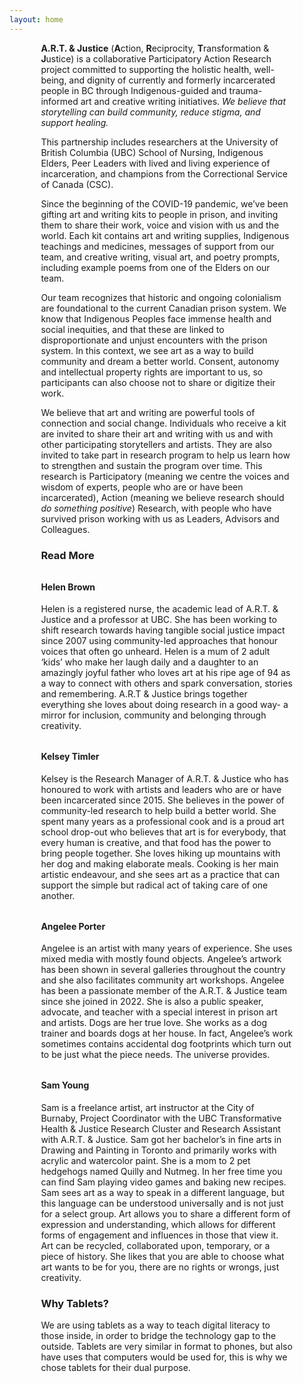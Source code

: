 ```yaml
---
layout: home
---
```


<VPTeamPage>
  <VPTeamPageTitle>
    <template #title>
      <img src="/banners/OurOriginStory.png" class="responsive-image">
    </template>
    <template #lead>
      About Us: Our Origin Story
    </template>
  </VPTeamPageTitle>
  <VPTeamPageSection>
  </VPTeamPageSection>
</VPTeamPage>

<div class="responsive-text">
<b>A.R.T. & Justice</b> (<b>A</b>ction, <b>R</b>eciprocity, <b>T</b>ransformation & <b>J</b>ustice) is a collaborative Participatory Action Research project committed to supporting the holistic health, well-being, and dignity of currently and formerly incarcerated people in BC through Indigenous-guided and trauma-informed art and creative writing initiatives. <i>We believe that storytelling can build community, reduce stigma, and support healing.</i>

This partnership includes researchers at the University of British Columbia (UBC) School of Nursing, Indigenous Elders, Peer Leaders with lived and living experience of incarceration, and champions from the Correctional Service of Canada (CSC). 

Since the beginning of the COVID-19 pandemic, we’ve been gifting art and writing kits to people in prison, and inviting them to share their work, voice and vision with us and the world. Each kit contains art and writing supplies, Indigenous teachings and medicines, messages of support from our team, and creative writing, visual art, and poetry prompts, including example poems from one of the Elders on our team. 

Our team recognizes that historic and ongoing colonialism are foundational to the current Canadian prison system. We know that Indigenous Peoples face immense health and social inequities, and that these are linked to disproportionate and unjust encounters with the prison system. In this context, we see art as a way to build community and dream a better world. Consent, autonomy and intellectual property rights are important to us, so participants can also choose not to share or digitize their work. 

We believe that art and writing are powerful tools of connection and social change. Individuals who receive a kit are invited to share their art and writing with us and with other participating storytellers and artists. They are also invited to take part in research program to help us learn how to strengthen and sustain the program over time. This research is Participatory (meaning we centre the voices and wisdom of experts, people who are or have been incarcerated), Action (meaning we believe research should <i>do something positive</i>) Research, with people who have survived prison working with us as Leaders, Advisors and Colleagues.   
</div>



<VPTeamPage>
  <VPTeamPageTitle>
    <template #title>
      <img src="/banners/MeetTheTeam.png" class="responsive-image">
    </template>
    <template #lead>
      Our Team
    </template>
  </VPTeamPageTitle>
  <VPTeamPageSection>
  <template #members>
      <VPTeamMembers size="medium" :members="teamMembers" />
    </template>
  </VPTeamPageSection>
</VPTeamPage>

<div class="responsive-text">

### Read More

<h4 style="margin-top: 2rem;">
  Helen Brown
</h4>

Helen is a registered nurse, the academic lead of A.R.T. & Justice and a professor at UBC. She has been working to shift research towards having tangible social justice impact since 2007 using community-led approaches that honour voices that often go unheard. Helen is a mum of 2 adult ‘kids’ who make her laugh daily and a daughter to an amazingly joyful father who loves art at his ripe age of 94 as a way to connect with others and spark conversation, stories and remembering. A.R.T & Justice brings together everything she loves about doing research in a good way- a mirror for inclusion, community and belonging through creativity.

<h4 style="margin-top: 2rem;">
  Kelsey Timler
</h4>

Kelsey is the Research Manager of A.R.T. & Justice who has honoured to work with artists and leaders who are or have been incarcerated since 2015. She believes in the power of community-led research to help build a better world. She spent many years as a professional cook and is a proud art school drop-out who believes that art is for everybody, that every human is creative, and that food has the power to bring people together. She loves hiking up mountains with her dog and making elaborate meals. Cooking is her main artistic endeavour, and she sees art as a practice that can support the simple but radical act of taking care of one another.

<h4 style="margin-top: 2rem;">
  Angelee Porter
</h4>

Angelee is an artist with many years of experience. She uses mixed media with mostly found objects. Angelee’s artwork has been shown in several galleries throughout the country and she also facilitates community art workshops. Angelee has been a passionate member of the A.R.T. & Justice team since she joined in 2022. She is also a public speaker, advocate, and teacher with a special interest in prison art and artists. Dogs are her true love. She works as a dog trainer and boards dogs at her house. In fact, Angelee’s work sometimes contains accidental dog footprints which turn out to be just what the piece needs. The universe provides.

<h4 style="margin-top: 2rem;">
  Sam Young
</h4>

Sam is a freelance artist, art instructor at the City of Burnaby, Project Coordinator with the UBC Transformative Health & Justice Research Cluster and Research Assistant with A.R.T. & Justice. Sam got her bachelor’s in fine arts in Drawing and Painting in Toronto and primarily works with acrylic and watercolor paint. She is a mom to 2 pet hedgehogs named Quilly and Nutmeg. In her free time you can find Sam playing video games and baking new recipes. Sam sees art as a way to speak in a different language, but this language can be understood universally and is not just for a select group. Art allows you to share a different form of expression and understanding, which allows for different forms of engagement and influences in those that view it. Art can be recycled, collaborated upon, temporary, or a piece of history. She likes that you are able to choose what art wants to be for you, there are no rights or wrongs, just creativity.
</div>

<VPTeamPage>
  <VPTeamPageTitle>
    <template #title>
      <img src="/banners/WhyTablets.png" class="responsive-image">
    </template>
  </VPTeamPageTitle>
  <VPTeamPageSection>
  </VPTeamPageSection>
</VPTeamPage>

<div class="responsive-text">

### Why Tablets?

We are using tablets as a way to teach digital literacy to those inside, in order to bridge the technology gap to the outside. Tablets are very similar in format to phones, but also have uses that computers would be used for, this is why we chose tablets for their dual purpose.
</div>



<VPTeamPage>
  <VPTeamPageTitle>
    <template #title>
      <img src="/banners/KeepInTouch.png" class="responsive-image">
    </template>
    <template #lead>
      <p>To keep in touch, call us at 1-888-379-0118 or send mail to Kelsey Timler or Helen Brown at the following mailing address:</p>
      <div class="about-address">
        <p>University of British Columbia</p>
        <p>School of Nursing</p>
        <p>T201-2211 Wesbrook Mall</p>
        <p>Vancouver, BC, Canada, V6T 2B5</p>
      </div>
    </template>
  </VPTeamPageTitle>
  <VPTeamPageSection>
  </VPTeamPageSection>
</VPTeamPage>


<style>
.about-address p {
  margin: 0;
  color: var(--vp-c-text-2);
  font-size: 0.95rem;
  line-height: 1.5;
}

.responsive-image {
    margin: 0 auto;
    width: 100%;
    height: auto;
    border-radius: 12px;
}

.responsive-text {
    width: 100%;
    margin: 0 auto;
    padding: 0 1rem;
}

@media (min-width: 768px) {
    .responsive-image {
        width: 70%;
    }
    .responsive-text {
        width: 80%;
    }
}
</style>

<script setup>
import {
  VPTeamPage,
  VPTeamPageTitle,
  VPTeamMembers,
  VPTeamPageSection
} from 'vitepress/theme'

const teamMembers = [
  {
    avatar: './team/helen-brown.png',
    name: 'Helen Brown',
    title: 'Associate Professor & Academic Lead',
    // sponsor: './about#helen-brown',
    // actionText: 'Learn more'
  },
  {
    avatar: './team/kelsey-timler.png',
    name: 'Kelsey Timler',
    title: 'Research Manager',
    // sponsor: './about#kelsey-timler',
    // actionText: 'Learn more'
  },
  {
    avatar: './team/angelee-porter.png',
    name: 'Angelee Porter',
    title: 'Research Assistant',
    // sponsor: './about#angelee-porter',
    // actionText: 'Learn more'
  },
  {
    avatar: './team/sam-young.png',
    name: 'Sam Young',
    title: 'Research Assistant',
    // sponsor: './about#sam-young',
    // actionText: 'Learn more'
  },
  {
    avatar: 'https://avatars.githubusercontent.com/u/26402139',
    name: 'cynber',
    title: 'Developer & Volunteer',
  },
  {
    avatar: 'https://avatars.githubusercontent.com/u/98669531',
    name: 'sagedrake',
    title: 'Developer & Volunteer',
  },
  {
    avatar: 'https://avatars.githubusercontent.com/u/98340537',
    name: 'logank8',
    title: 'Developer & Volunteer',
  },
]
</script>